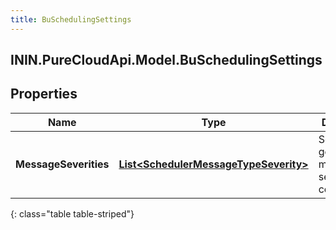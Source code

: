 ```yaml
---
title: BuSchedulingSettings
---
```

## ININ.PureCloudApi.Model.BuSchedulingSettings

## Properties

|Name | Type | Description | Notes|
|------------ | ------------- | ------------- | -------------|
| **MessageSeverities** | [**List&lt;SchedulerMessageTypeSeverity&gt;**](SchedulerMessageTypeSeverity.html) | Schedule generation message severity configuration | [optional] |
{: class="table table-striped"}


